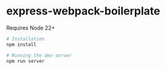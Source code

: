 # express-webpack-boilerplate

Requires Node 22+

```bash
# Installation
npm install
```

```bash
# Running the dev server
npm run server
```
